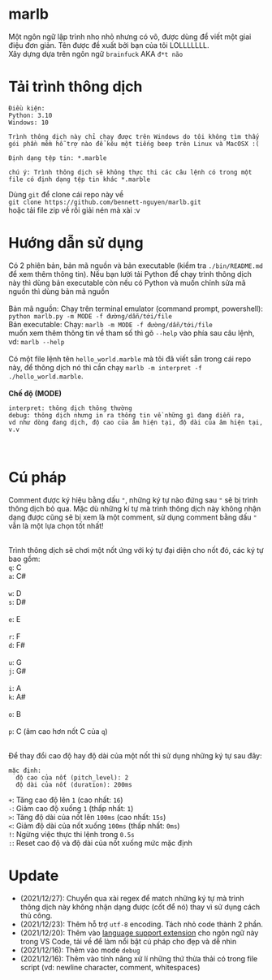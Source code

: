 # marlb
Một ngôn ngữ lập trình nho nhỏ nhưng có võ, được dùng để viết một giai điệu đơn giản. Tên được đề xuất bởi bạn của tôi LOLLLLLLL.
<br>
Xây dựng dựa trên ngôn ngữ `brainfuck` AKA `đ*t não`
<br>
# Tải trình thông dịch
```
Điều kiện:
Python: 3.10
Windows: 10

Trình thông dịch này chỉ chạy được trên Windows do tôi không tìm thấy
gói phần mềm hỗ trợ nào để kêu một tiếng beep trên Linux và MacOSX :(
```

```
Định dạng tệp tin: *.marble

chú ý: Trình thông dịch sẽ không thực thi các câu lệnh có trong một file có định dạng tệp tin khác *.marble 
```

Dùng `git` để clone cái repo này về
<br>
`git clone https://github.com/bennett-nguyen/marlb.git`
<br>
hoặc tải file zip về rồi giải nén mà xài :v

# Hướng dẫn sử dụng
Có 2 phiên bản, bản mã nguồn và bản executable (kiểm tra `./bin/README.md` để xem thêm thông tin). Nếu bạn lười tải Python để chạy trình thông dịch này
thì dùng bản executable còn nếu có Python và muốn chỉnh sửa mã nguồn thì dùng bản mã nguồn
<br>
<br>
Bản mã nguồn:
Chạy trên terminal emulator (command prompt, powershell): `python marlb.py -m MODE -f đường/dẫn/tới/file`
<br>
Bản executable: 
Chạy: `marlb -m MODE -f đường/dẫn/tới/file`
<br>
muốn xem thêm thông tin về tham số thì gõ `--help` vào phía sau câu lệnh, vd: `marlb --help`
<br>
<br>
Có một file lệnh tên `hello_world.marble` mà tôi đã viết sẵn trong cái repo này, để thông dịch nó thì cần chạy `marlb -m interpret -f ./hello_world.marble`.
<br>
<br>
**Chế độ (MODE)**
```
interpret: thông dịch thông thường
debug: thông dịch nhưng in ra thông tin về những gì đang diễn ra, 
vd như dòng đang dịch, độ cao của âm hiện tại, độ dài của âm hiện tại, v.v
```
<br>

# Cú pháp
Comment được ký hiệu bằng dấu `"`, những ký tự nào đứng sau `"` sẽ bị trình thông dịch bỏ qua. Mặc dù những kí tự mà trình thông dịch
này không nhận dạng được cũng sẽ bị xem là một comment, sử dụng comment bằng dấu `"` vẫn là một lựa chọn tốt nhất!
<br><br>

Trình thông dịch sẽ chơi một nốt ứng với ký tự đại diện cho nốt đó, các ký tự bao gồm:
<br>
`q`: C
<br>
`a`: C#
<br><br>
`w`: D
<br>
`s`: D#
<br><br>
`e`: E
<br><br>
`r`: F
<br>
`d`: F#
<br><br>
`u`: G
<br>
`j`: G#
<br><br>
`i`: A
<br>
`k`: A#
<br><br>
`o`: B
<br><br>
`p`: C (âm cao hơn nốt C của `q`)

<br>
Để thay đổi cao độ hay độ dài của một nốt thì sử dụng những ký tự sau đây:

```
mặc định:
  độ cao của nốt (pitch_level): 2
  độ dài của nốt (duration): 200ms
```

`+`: Tăng cao độ lên `1` (cao nhất: `16`)
<br>
`-`: Giảm cao độ xuống `1` (thấp nhất: `1`)
<br>
`>`: Tăng độ dài của nốt lên `100ms` (cao nhất: `15s`)
<br>
`<`: Giảm độ dài của nốt xuống `100ms` (thấp nhất: `0ms`)
<br>
`!`: Ngừng việc thực thi lệnh trong `0.5s`
<br>
`:`: Reset cao độ và độ dài của nốt xuống mức mặc định

# Update
- (2021/12/27): Chuyển qua xài regex để match những ký tự mà trình thông dịch này không nhận dạng được (cốt để  nó) thay vì sử dụng cách thủ công.
- (2021/12/23): Thêm hỗ trợ `utf-8` encoding. Tách nhỏ code thành 2 phần.
- (2021/12/20): Thêm vào [language support extension](https://marketplace.visualstudio.com/items?itemName=bennett-nguyen.marble) cho ngôn ngữ này trong VS Code, tải về để làm nổi bật cú pháp cho đẹp và dễ nhìn
- (2021/12/16): Thêm vào mode `debug`
- (2021/12/16): Thêm vào tính năng xử lí những thứ thừa thải có trong file script (vd: newline character, comment, whitespaces)
